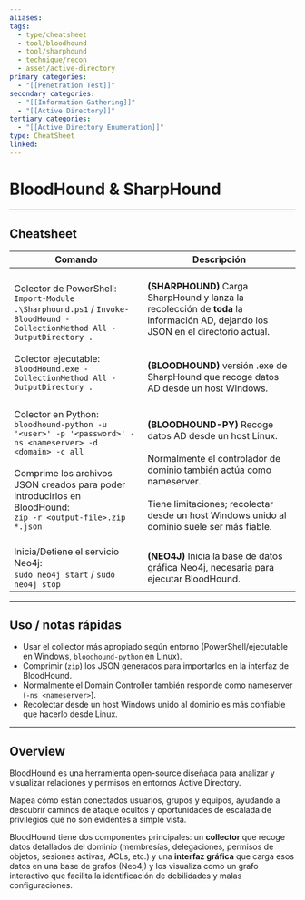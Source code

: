 ```yaml
---
aliases:
tags:
  - type/cheatsheet
  - tool/bloodhound
  - tool/sharphound
  - technique/recon
  - asset/active-directory
primary categories:
  - "[[Penetration Test]]"
secondary categories:
  - "[[Information Gathering]]"
  - "[[Active Directory]]"
tertiary categories:
  - "[[Active Directory Enumeration]]"
type: CheatSheet
linked:
---
```

# BloodHound & SharpHound

***

## Cheatsheet

| **Comando**                                                                                                                                                                                                                               | **Descripción**                                                                                                                                                                                                                                 |
| ----------------------------------------------------------------------------------------------------------------------------------------------------------------------------------------------------------------------------------------- | ----------------------------------------------------------------------------------------------------------------------------------------------------------------------------------------------------------------------------------------------- |
| Colector de PowerShell:<br>`Import-Module .\Sharphound.ps1` / `Invoke-BloodHound -CollectionMethod All -OutputDirectory .`<br><br>Colector ejecutable:<br>`BloodHound.exe -CollectionMethod All -OutputDirectory .` <br>                  | <br>**(SHARPHOUND)** Carga SharpHound y lanza la recolección de **toda** la información AD, dejando los JSON en el directorio actual.<br><br><br>**(BLOODHOUND)** versión .exe de SharpHound que recoge datos AD desde un host Windows.<br><br> |
| Colector en Python:<br>`bloodhound-python -u '<user>' -p '<password>' -ns <nameserver> -d <domain> -c all`<br><br>Comprime los archivos JSON creados para poder introducirlos en BloodHound:<br>`zip -r <output-file>.zip *.json`<br><br> | **(BLOODHOUND-PY)** Recoge datos AD desde un host Linux.<br><br>Normalmente el controlador de dominio también actúa como nameserver.<br><br>Tiene limitaciones; recolectar desde un host Windows unido al dominio suele ser más fiable.<br>     |
| Inicia/Detiene el servicio Neo4j:<br>`sudo neo4j start` / `sudo neo4j stop`<br>                                                                                                                                                           | **(NEO4J)** Inicia la base de datos gráfica Neo4j, necesaria para ejecutar BloodHound.                                                                                                                                                          |

---

## Uso / notas rápidas

- Usar el collector más apropiado según entorno (PowerShell/ejecutable en Windows, `bloodhound-python` en Linux).  
- Comprimir (`zip`) los JSON generados para importarlos en la interfaz de BloodHound.  
- Normalmente el Domain Controller también responde como nameserver (`-ns <nameserver>`).  
- Recolectar desde un host Windows unido al dominio es más confiable que hacerlo desde Linux.

---

## Overview

BloodHound es una herramienta open-source diseñada para analizar y visualizar relaciones y permisos en entornos Active Directory.  

Mapea cómo están conectados usuarios, grupos y equipos, ayudando a descubrir caminos de ataque ocultos y oportunidades de escalada de privilegios que no son evidentes a simple vista.  

BloodHound tiene dos componentes principales: un **collector** que recoge datos detallados del dominio (membresías, delegaciones, permisos de objetos, sesiones activas, ACLs, etc.) y una **interfaz gráfica** que carga esos datos en una base de grafos (Neo4j) y los visualiza como un grafo interactivo que facilita la identificación de debilidades y malas configuraciones.
